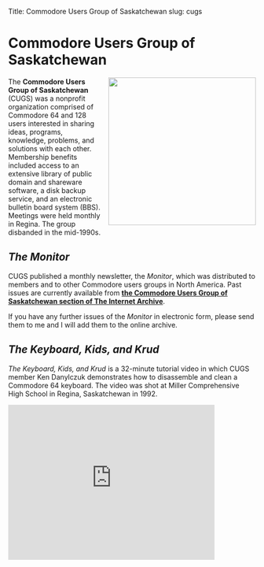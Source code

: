 Title: Commodore Users Group of Saskatchewan
slug: cugs

# Commodore Users Group of Saskatchewan

<img src="{static}/images/CUGS_logo.png" style="float:right; width:
300px; margin-left: 1em;" />The **Commodore Users Group of Saskatchewan** (CUGS) was a
nonprofit organization comprised of Commodore 64 and 128 users
interested in sharing ideas, programs, knowledge, problems, and
solutions with each other. Membership benefits included access to an
extensive library of public domain and shareware software, a disk
backup service, and an electronic bulletin board system
(BBS). Meetings were held monthly in Regina. The group disbanded in
the mid-1990s.

*The Monitor*
-------------

CUGS published a monthly newsletter, the *Monitor*, which was
distributed to members and to other Commodore users groups in North
America. Past issues are currently available from **[the Commodore Users
Group of Saskatchewan section of The Internet
Archive](https://archive.org/details/cugs-archive)**.

If you have any further issues of the *Monitor* in electronic form,
please send them to me and I will add them to the online archive.

*The Keyboard, Kids, and Krud*
------------------------------

*The Keyboard, Kids, and Krud* is a 32-minute tutorial video in which
CUGS member Ken Danylczuk demonstrates how to disassemble and clean a
Commodore 64 keyboard. The video was shot at Miller Comprehensive High
School in Regina, Saskatchewan in 1992.

<iframe width="420" height="315" src="https://www.youtube.com/embed/b9dF1WMbzhg" frameborder="0" allowfullscreen></iframe>
